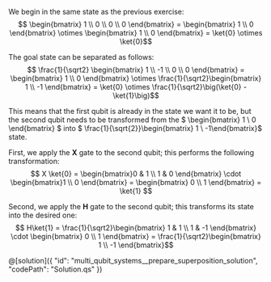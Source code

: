 ﻿We begin in the same state as the previous exercise:
$$ \begin{bmatrix} 1 \\ 0 \\ 0 \\ 0 \end{bmatrix} = \begin{bmatrix} 1 \\ 0 \end{bmatrix} \otimes \begin{bmatrix} 1 \\ 0 \end{bmatrix} = \ket{0} \otimes \ket{0}$$

The goal state can be separated as follows:
$$ \frac{1}{\sqrt2} \begin{bmatrix} 1 \\ -1 \\ 0 \\ 0 \end{bmatrix} = \begin{bmatrix} 1 \\ 0 \end{bmatrix} \otimes \frac{1}{\sqrt2}\begin{bmatrix} 1 \\ -1 \end{bmatrix} = \ket{0} \otimes \frac{1}{\sqrt2}\big(\ket{0} - \ket{1}\big)$$

This means that the first qubit is already in the state we want it to be, but the second qubit needs to be transformed from the $ \begin{bmatrix} 1 \\ 0 \end{bmatrix} $ into $ \frac{1}{\sqrt{2}}\begin{bmatrix} 1 \\ -1\end{bmatrix}$ state.

First, we apply the **X** gate to the second qubit; this performs the following transformation:
$$ X \ket{0} = \begin{bmatrix}0 & 1 \\ 1 & 0 \end{bmatrix} \cdot \begin{bmatrix}1 \\ 0 \end{bmatrix} = \begin{bmatrix} 0 \\ 1 \end{bmatrix} = \ket{1}  $$

Second, we apply the **H** gate to the second qubit; this transforms its state into the desired one:
$$ H\ket{1} = \frac{1}{\sqrt2}\begin{bmatrix} 1 & 1 \\ 1 & -1 \end{bmatrix} \cdot \begin{bmatrix} 0 \\ 1 \end{bmatrix} = \frac{1}{\sqrt2}\begin{bmatrix} 1 \\ -1 \end{bmatrix}$$

@[solution]({
"id": "multi_qubit_systems__prepare_superposition_solution",
"codePath": "Solution.qs"
})
